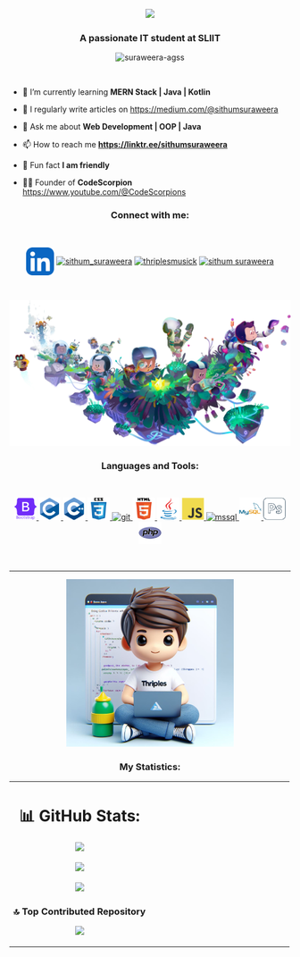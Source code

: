 <p align="center">
  <img src="https://readme-typing-svg.herokuapp.com/?lines=Hey+Guys...+👋;My+name+is+Sithum;I'm+a+2nd+year+undergraduate;I'm+a+Full+Stack+Developer;I'm+a+UI/UX+Designer;I'm+a+Mobile+Application+Developer&font=Fira%50Code&center=true&width=380&height=50">
</p>

<h3 align="center">A passionate IT student at SLIIT</h3>

<p align="center"> <img src="https://komarev.com/ghpvc/?username=suraweera-agss&label=Profile%20views&color=0e75b6&style=flat" alt="suraweera-agss" /></p>
<br>

- 🌱 I’m currently learning **MERN Stack | Java | Kotlin**

- 📝 I regularly write articles on https://medium.com/@sithumsuraweera

- 💬 Ask me about **Web Development | OOP | Java**

- 📫 How to reach me **https://linktr.ee/sithumsuraweera**

- 🤪 Fun fact **I am friendly**
<!--
- 🙋‍♂️ Call me as **THRIPLES**
-->
- 👨‍💻 Founder of **CodeScorpion** https://www.youtube.com/@CodeScorpions

<h3 align="center">Connect with me:</h3>
<br>

<p align="center">
<a href="https://linkedin.com/in/sithum suraweera" target="blank"><img align="center" src="https://github.com/tandpfun/skill-icons/blob/main/icons/LinkedIn.svg" alt="sithum_surawerra" height="50" width="50" /></a>
<a href="https://instagram.com/sithum_suraweera" target="blank"><img align="center" src="https://raw.githubusercontent.com/rahuldkjain/github-profile-readme-generator/master/src/images/icons/Social/instagram.svg" alt="sithum_suraweera" height="50" width="50" /></a>
<a href="https://www.youtube.com/c/thriplesmusick" target="blank"><img align="center" src="https://static-00.iconduck.com/assets.00/youtube-icon-2048x2048-gedp2icy.png" alt="thriplesmusick" height="50" width="50" /></a>
<a href="https://stackoverflow.com/users/20330216/sithum" target="blank"><img align="center" src="https://raw.githubusercontent.com/rahuldkjain/github-profile-readme-generator/master/src/images/icons/Social/stack-overflow.svg" alt="sithum suraweera" height="50" width="50" /></a>
</p>
<br>

<p align="center" ><img  src = "https://github.com/suraweera-AGSS/suraweera-AGSS/blob/ee252d1a667969ce57cddb94b67875013fec3394/205426120-3426ca36-711a-4ad6-a064-5bcf708c84cf.jpg" width = 800px></p>
<h3 align="center">Languages and Tools:</h3>
<br>
<p align="center"> 
<a href="https://getbootstrap.com" target="_blank" rel="noreferrer"> <img src="https://raw.githubusercontent.com/devicons/devicon/master/icons/bootstrap/bootstrap-plain-wordmark.svg" alt="bootstrap" width="40" height="40"/> </a>
<a href="https://www.cprogramming.com/" target="_blank" rel="noreferrer"> <img src="https://raw.githubusercontent.com/devicons/devicon/master/icons/c/c-original.svg" alt="c" width="40" height="40"/> </a> 
<a href="https://www.w3schools.com/cpp/" target="_blank" rel="noreferrer"> <img src="https://raw.githubusercontent.com/devicons/devicon/master/icons/cplusplus/cplusplus-original.svg" alt="cplusplus" width="40" height="40"/> </a> 
<a href="https://www.w3schools.com/css/" target="_blank" rel="noreferrer"> <img src="https://raw.githubusercontent.com/devicons/devicon/master/icons/css3/css3-original-wordmark.svg" alt="css3" width="40" height="40"/> </a> 
<a href="https://git-scm.com/" target="_blank" rel="noreferrer"> <img src="https://www.vectorlogo.zone/logos/git-scm/git-scm-icon.svg" alt="git" width="40" height="40"/> </a>
<a href="https://www.w3.org/html/" target="_blank" rel="noreferrer"> <img src="https://raw.githubusercontent.com/devicons/devicon/master/icons/html5/html5-original-wordmark.svg" alt="html5" width="40" height="40"/> </a> 
<a href="https://www.java.com" target="_blank" rel="noreferrer"> <img src="https://raw.githubusercontent.com/devicons/devicon/master/icons/java/java-original.svg" alt="java" width="40" height="40"/> </a> 
<a href="https://developer.mozilla.org/en-US/docs/Web/JavaScript" target="_blank" rel="noreferrer"> <img src="https://raw.githubusercontent.com/devicons/devicon/master/icons/javascript/javascript-original.svg" alt="javascript" width="40" height="40"/> </a> 
<a href="https://www.microsoft.com/en-us/sql-server" target="_blank" rel="noreferrer"> <img src="https://www.svgrepo.com/show/303229/microsoft-sql-server-logo.svg" alt="mssql" width="40" height="40"/> </a> 
<a href="https://www.mysql.com/" target="_blank" rel="noreferrer"> <img src="https://raw.githubusercontent.com/devicons/devicon/master/icons/mysql/mysql-original-wordmark.svg" alt="mysql" width="40" height="40"/> </a> 
<a href="https://www.photoshop.com/en" target="_blank" rel="noreferrer"> <img src="https://raw.githubusercontent.com/devicons/devicon/master/icons/photoshop/photoshop-line.svg" alt="photoshop" width="40" height="40"/> </a>
<a href="https://www.php.net" target="_blank" rel="noreferrer"> <img src="https://raw.githubusercontent.com/devicons/devicon/master/icons/php/php-original.svg" alt="php" width="40" height="40"/> </a>
</p>
<br>

---

<p align="center" ><img src = "https://github.com/suraweera-AGSS/suraweera-AGSS/blob/main/_465b3615-c34a-4da6-b78c-c670d4c7d163.jpg" width = 300px></p>

<h3 align="center">My Statistics:</h3>
<p align="center">
<table align="center">
<tr border="none">
<td width="50%" align="center">
  
  # 📊 GitHub Stats:
![](https://github-readme-stats.vercel.app/api?username=suraweera-AGSS&theme=vision-friendly-dark&hide_border=false&include_all_commits=true&count_private=true)
<br/><br/>
![](https://github-readme-streak-stats.herokuapp.com/?user=suraweera-AGSS&theme=vision-friendly-dark&hide_border=false)
<br/><br/>
![](https://github-readme-stats.vercel.app/api/top-langs/?username=suraweera-AGSS&theme=vision-friendly-dark&hide_border=false&include_all_commits=true&count_private=true&layout=compact)
</br>
  <!--
   ![](https://github-readme-streak-stats.herokuapp.com/?user=suraweera-AGSS&theme=dark&hide_border=false)

   ![](https://github-readme-stats.vercel.app/api/top-langs/?username=suraweera-AGSS&theme=dark&hide_border=false&include_all_commits=true&count_private=false&layout=compact)

   =================================================================================================================================================================================================================
<br/>
<p align="left">
  <a href="https://dthiwanka.github.io">
  <img width="49.5%" src="https://github-readme-stats.vercel.app/api?username=dthiwanka&show_icons=true&theme=dark&hide_border=true" />
    <img width="49.5%" src="https://github-readme-streak-stats.herokuapp.com/?user=dthiwanka&theme=dark&hide_border=true" />
  </a>
</p>
<br>


![Dulaj Thiwanka' 3D Graph](./profile-3d-contrib/profile-night-rainbow.svg)

[![DulajThiwanka's github activity graph](https://github-readme-activity-graph.vercel.app/graph?username=Dthiwanka&bg_color=0d1117&color=ffffff&line=0f6d31&point=ffc837&area=true&hide_border=true)](https://github.com/ashutosh00710/github-readme-activity-graph)

![github contribution grid snake animation](https://raw.githubusercontent.com/dthiwanka/dthiwanka/output/github-contribution-grid-snake-dark.svg#gh-dark-mode-only)![github contribution grid snake animation](https://raw.githubusercontent.com/dthiwanka/dthiwanka/output/github-contribution-grid-snake.svg#gh-light-mode-only)


<hr>
<p align="left">
  <a href="https://dthiwanka.github.io">
  <img width="35%" src="https://github-readme-stats.vercel.app/api/top-langs/?username=dthiwanka&layout=compact&theme=dark&hide_border=true" />
     <img width="35%" align="right" src= https://upload.wikimedia.org/wikipedia/commons/thumb/1/11/Flag_of_Sri_Lanka.svg/1200px-Flag_of_Sri_Lanka.svg.png>
    
   
  </a>
</p>

[![@dulajthiwanka's Holopin board](https://holopin.me/dulajthiwanka)](https://holopin.io/@dulajthiwanka)
<hr/>
   =================================================================================================================================================================================================================
   -->
### 🔝 Top Contributed Repository
![](https://github-contributor-stats.vercel.app/api?username=suraweera-AGSS&limit=5&theme=dark&combine_all_yearly_contributions=true)

</td>
<td width="50%" align="center">
  
  </td>
</tr>
</table>


<!--
<br>
<h3 align="center">Support:</h3>
<p align="center"><a href="https://www.buymeacoffee.com/sithum"> <img align="center" src="https://cdn.buymeacoffee.com/buttons/v2/default-yellow.png" height="50" width="210" alt="sithum" /></a> <a href="https://https://patreon.com/SithumSuraweera"> <img align="center" src="https://img.shields.io/badge/Patreon-F96854?style=for-the-badge&logo=patreon&logoColor=white" height="50" width="210" alt="sithum" /></a></p>
<br><br>
<h3 align="center">Review Me on:</h3>
<p align="center"><a href="https://www.trustpilot.com/users/6599bf88dd67230012046994"> <img align="center" src="https://github.com/suraweera-AGSS/suraweera-AGSS/blob/main/trustpilotlastlogo.jpg" height="40" width="160" alt="sithum" /></a>
-->
